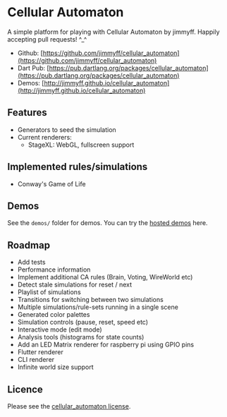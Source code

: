 # Cellular Automaton
  
A simple platform for playing with Cellular Automaton by jimmyff. Happily accepting pull requests! ^_^
  
 * Github: [https://github.com/jimmyff/cellular_automaton](https://github.com/jimmyff/cellular_automaton)
 * Dart Pub: [https://pub.dartlang.org/packages/cellular_automaton](https://pub.dartlang.org/packages/cellular_automaton)
 * Demos: [http://jimmyff.github.io/cellular_automaton](http://jimmyff.github.io/cellular_automaton)
  
## Features

 * Generators to seed the simulation
 * Current renderers:
   * StageXL: WebGL, fullscreen support
  
## Implemented rules/simulations
  
 * Conway's Game of Life
  
## Demos
  
See the `demos/` folder for demos. You can try the [hosted demos](http://jimmyff.github.io/cellular_automaton) here.
  
## Roadmap

 * Add tests
 * Performance information
 * Implement additional CA rules (Brain, Voting, WireWorld etc)
 * Detect stale simulations for reset / next
 * Playlist of simulations
 * Transitions for switching between two simulations
 * Multiple simulations/rule-sets running in a single scene
 * Generated color palettes
 * Simulation controls (pause, reset, speed etc)
 * Interactive mode (edit mode)
 * Analysis tools (histograms for state counts)
 * Add an LED Matrix renderer for raspberry pi using GPIO pins
 * Flutter renderer
 * CLI renderer
 * Infinite world size support
  
## Licence
   
Please see the [cellular_automaton license](https://github.com/jimmyff/cellular_automaton/blob/master/LICENSE).
